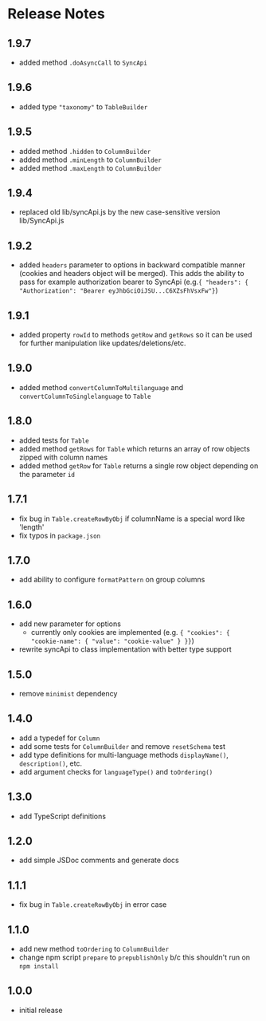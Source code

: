 # Release Notes

## 1.9.7

* added method `.doAsyncCall` to `SyncApi`

## 1.9.6

* added type `"taxonomy"` to `TableBuilder`

## 1.9.5

* added method `.hidden` to `ColumnBuilder`
* added method `.minLength` to `ColumnBuilder`
* added method `.maxLength` to `ColumnBuilder`

## 1.9.4

* replaced old lib/syncApi.js by the new case-sensitive version lib/SyncApi.js

## 1.9.2

* added `headers` parameter to options in backward compatible manner (cookies and headers object will be merged). This adds the ability to pass for example authorization bearer to SyncApi (e.g.`{ "headers": { "Authorization": "Bearer eyJhbGciOiJSU...C6XZsFhVsxFw"}`)

## 1.9.1

* added property `rowId` to methods `getRow` and `getRows` so it can be used for further manipulation like updates/deletions/etc.

## 1.9.0

* added method `convertColumnToMultilanguage` and `convertColumnToSinglelanguage` to `Table`

## 1.8.0

* added tests for `Table`
* added method `getRows` for `Table` which returns an array of row objects zipped with column names
* added method `getRow` for `Table` returns a single row object depending on the parameter `id`

## 1.7.1

* fix bug in `Table.createRowByObj` if columnName is a special word like 'length'
* fix typos in `package.json`

## 1.7.0

* add ability to configure `formatPattern` on group columns

## 1.6.0

* add new parameter for options
  * currently only cookies are implemented (e.g. `{ "cookies": { "cookie-name": { "value": "cookie-value" } }}`)
* rewrite syncApi to class implementation with better type support

## 1.5.0

* remove `minimist` dependency

## 1.4.0

* add a typedef for `Column`
* add some tests for `ColumnBuilder` and remove `resetSchema` test
* add type definitions for multi-language methods `displayName()`, `description()`, etc.
* add argument checks for `languageType()` and `toOrdering()`

## 1.3.0

* add TypeScript definitions

## 1.2.0

* add simple JSDoc comments and generate docs

## 1.1.1

* fix bug in `Table.createRowByObj` in error case

## 1.1.0

* add new method `toOrdering` to `ColumnBuilder`
* change npm script `prepare` to `prepublishOnly` b/c this shouldn't run on `npm install`

## 1.0.0

* initial release
